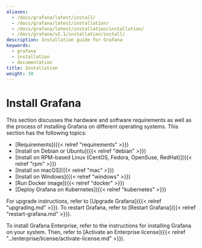 ```yaml
---
aliases:
  - /docs/grafana/latest/install/
  - /docs/grafana/latest/installation/
  - /docs/grafana/latest/installation/installation/
  - /docs/grafana/v2.1/installation/install/
description: Installation guide for Grafana
keywords:
  - grafana
  - installation
  - documentation
title: Installation
weight: 30
---
```


# Install Grafana

This section discusses the hardware and software requirements as well as the process of installing Grafana on different operating systems. This section has the following topics:

- [Requirements]({{< relref "requirements" >}})
- [Install on Debian or Ubuntu]({{< relref "debian" >}})
- [Install on RPM-based Linux (CentOS, Fedora, OpenSuse, RedHat)]({{< relref "rpm" >}})
- [Install on macOS]({{< relref "mac" >}})
- [Install on Windows]({{< relref "windows" >}})
- [Run Docker image]({{< relref "docker" >}})
- [Deploy Grafana on Kubernetes]({{< relref "kubernetes" >}})

For upgrade instructions, refer to [Upgrade Grafana]({{< relref "upgrading.md" >}}).
To restart Grafana, refer to [Restart Grafana]({{< relref "restart-grafana.md" >}}).

To install Grafana Enterprise, refer to the instructions for installing Grafana on your system. Then, refer to [Activate an Enterprise license]({{< relref "../enterprise/license/activate-license.md" >}}).
